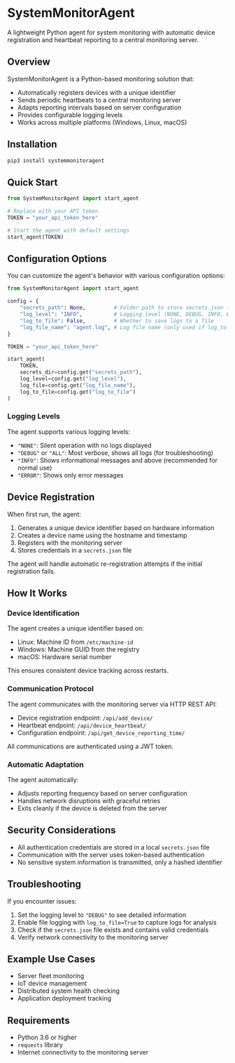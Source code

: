 # SystemMonitorAgent

A lightweight Python agent for system monitoring with automatic device registration and heartbeat reporting to a central monitoring server.

## Overview

SystemMonitorAgent is a Python-based monitoring solution that:

- Automatically registers devices with a unique identifier
- Sends periodic heartbeats to a central monitoring server
- Adapts reporting intervals based on server configuration
- Provides configurable logging levels
- Works across multiple platforms (Windows, Linux, macOS)

## Installation

```bash
pip3 install systemmonitoragent
```

## Quick Start

```python
from SystemMonitorAgent import start_agent

# Replace with your API token
TOKEN = "your_api_token_here"

# Start the agent with default settings
start_agent(TOKEN)
```

## Configuration Options

You can customize the agent's behavior with various configuration options:

```python
from SystemMonitorAgent import start_agent

config = {
    "secrets_path": None,         # Folder path to store secrets.json (None = current directory)
    "log_level": "INFO",          # Logging level (NONE, DEBUG, INFO, ERROR, ALL)
    "log_to_file": False,         # Whether to save logs to a file
    "log_file_name": "agent.log", # Log file name (only used if log_to_file = True)
}

TOKEN = "your_api_token_here"

start_agent(
    TOKEN,
    secrets_dir=config.get("secrets_path"),
    log_level=config.get("log_level"),
    log_file=config.get("log_file_name"),
    log_to_file=config.get("log_to_file")
)
```

### Logging Levels

The agent supports various logging levels:

- `"NONE"`: Silent operation with no logs displayed
- `"DEBUG"` or `"ALL"`: Most verbose, shows all logs (for troubleshooting)
- `"INFO"`: Shows informational messages and above (recommended for normal use)
- `"ERROR"`: Shows only error messages

## Device Registration

When first run, the agent:

1. Generates a unique device identifier based on hardware information
2. Creates a device name using the hostname and timestamp
3. Registers with the monitoring server
4. Stores credentials in a `secrets.json` file

The agent will handle automatic re-registration attempts if the initial registration fails.

## How It Works

### Device Identification

The agent creates a unique identifier based on:
- Linux: Machine ID from `/etc/machine-id`
- Windows: Machine GUID from the registry
- macOS: Hardware serial number

This ensures consistent device tracking across restarts.

### Communication Protocol

The agent communicates with the monitoring server via HTTP REST API:
- Device registration endpoint: `/api/add_device/`
- Heartbeat endpoint: `/api/device_heartbeat/`
- Configuration endpoint: `/api/get_device_reporting_time/`

All communications are authenticated using a JWT token.

### Automatic Adaptation

The agent automatically:
- Adjusts reporting frequency based on server configuration
- Handles network disruptions with graceful retries
- Exits cleanly if the device is deleted from the server

## Security Considerations

- All authentication credentials are stored in a local `secrets.json` file
- Communication with the server uses token-based authentication
- No sensitive system information is transmitted, only a hashed identifier

## Troubleshooting

If you encounter issues:

1. Set the logging level to `"DEBUG"` to see detailed information
2. Enable file logging with `log_to_file=True` to capture logs for analysis
3. Check if the `secrets.json` file exists and contains valid credentials
4. Verify network connectivity to the monitoring server

## Example Use Cases

- Server fleet monitoring
- IoT device management
- Distributed system health checking
- Application deployment tracking

## Requirements

- Python 3.6 or higher
- `requests` library
- Internet connectivity to the monitoring server